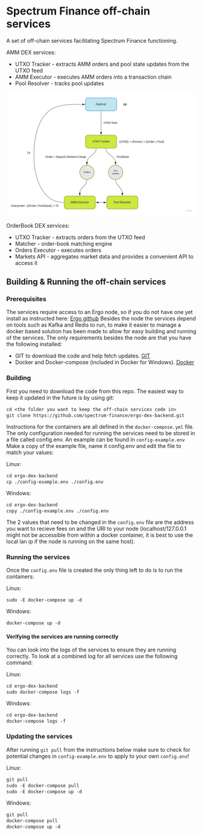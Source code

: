 # Spectrum Finance off-chain services

A set of off-chain services facilitating Spectrum Finance functioning.

AMM DEX services:
 - UTXO Tracker - extracts AMM orders and pool state updates from the UTXO feed
 - AMM Executor - executes AMM orders into a transaction chain
 - Pool Resolver - tracks pool updates

![AMM Services](docs/AMM_Backend.jpg)

OrderBook DEX services:
 - UTXO Tracker - extracts orders from the UTXO feed
 - Matcher - order-book matching engine
 - Orders Executor - executes orders
 - Markets API - aggregates market data and provides a convenient API to access it

## Building & Running the off-chain services

### Prerequisites
The services require access to an Ergo node, so if you do not have one yet install as instructed here: [Ergo github](https://github.com/ergoplatform/ergo)
Besides the node the services depend on tools such as Kafka and Redis to run, to make it easier to manage a docker based solution has been made to allow for easy building and running of the services.
The only requirements besides the node are that you have the following installed:
 - GIT to download the code and help fetch updates. [GIT](https://git-scm.com/)
 - Docker and Docker-compose (included in Docker for Windows). [Docker](https://www.docker.com/get-started)

### Building
First you need to download the code from this repo. The easiest way to keep it updated in the future is by using git:
```
cd <the folder you want to keep the off-chain services code in>
git clone https://github.com/spectrum-finance/ergo-dex-backend.git
```
Instructions for the containers are all defined in the `docker-compose.yml` file. The only configuration needed for running the services need to be stored in a file called config.env. An example can be found in `config-example.env`
Make a copy of the example file, name it config.env and edit the file to match your values:

Linux:
```
cd ergo-dex-backend
cp ./config-example.env ./config.env
```
Windows:
```
cd ergo-dex-backend
copy ./config-example.env ./config.env
```
The 2 values that need to be changed in the `config.env` file are the address you want to recieve fees on and the URI to your node (localhost/127.0.0.1 might not be accessible from within a docker container, it is best to use the local lan ip if the node is running on the same host).
### Running the services
Once the `config.env` file is created the only thing left to do is to run the containers:

Linux:
```
sudo -E docker-compose up -d
```
Windows:
```
docker-compose up -d
```
#### Verifying the services are running correctly
You can look into the logs of the services to ensure they are running correctly. To look at a combined log for all services use the following command:

Linux:
```
cd ergo-dex-backend
sudo docker-compose logs -f
```

Windows:
```
cd ergo-dex-backend
docker-compose logs -f
```

### Updating the services
After running `git pull` from the instructions below make sure to check for potential changes in `config-example.env` to apply to your own `config.env`!

Linux:
```
git pull
sudo -E docker-compose pull
sudo -E docker-compose up -d
```
Windows:
```
git pull
docker-compose pull
docker-compose up -d
```
